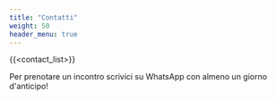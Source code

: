 ```yaml
---
title: "Contatti"
weight: 50
header_menu: true
---
```


{{<contact_list>}}

Per prenotare un incontro scrivici su WhatsApp con almeno un giorno d'anticipo!
